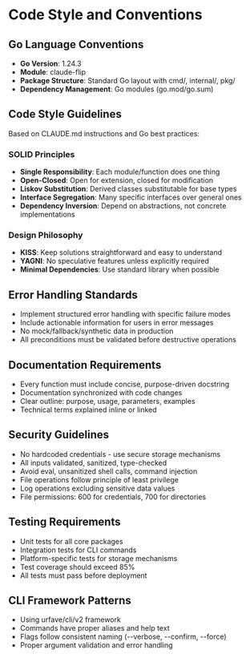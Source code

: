 # Code Style and Conventions

## Go Language Conventions
- **Go Version**: 1.24.3
- **Module**: claude-flip
- **Package Structure**: Standard Go layout with cmd/, internal/, pkg/
- **Dependency Management**: Go modules (go.mod/go.sum)

## Code Style Guidelines
Based on CLAUDE.md instructions and Go best practices:

### SOLID Principles
- **Single Responsibility**: Each module/function does one thing
- **Open-Closed**: Open for extension, closed for modification  
- **Liskov Substitution**: Derived classes substitutable for base types
- **Interface Segregation**: Many specific interfaces over general ones
- **Dependency Inversion**: Depend on abstractions, not concrete implementations

### Design Philosophy
- **KISS**: Keep solutions straightforward and easy to understand
- **YAGNI**: No speculative features unless explicitly required
- **Minimal Dependencies**: Use standard library when possible

## Error Handling Standards
- Implement structured error handling with specific failure modes
- Include actionable information for users in error messages
- No mock/fallback/synthetic data in production
- All preconditions must be validated before destructive operations

## Documentation Requirements
- Every function must include concise, purpose-driven docstring
- Documentation synchronized with code changes
- Clear outline: purpose, usage, parameters, examples
- Technical terms explained inline or linked

## Security Guidelines
- No hardcoded credentials - use secure storage mechanisms
- All inputs validated, sanitized, type-checked
- Avoid eval, unsanitized shell calls, command injection
- File operations follow principle of least privilege
- Log operations excluding sensitive data values
- File permissions: 600 for credentials, 700 for directories

## Testing Requirements
- Unit tests for all core packages
- Integration tests for CLI commands
- Platform-specific tests for storage mechanisms
- Test coverage should exceed 85%
- All tests must pass before deployment

## CLI Framework Patterns
- Using urfave/cli/v2 framework
- Commands have proper aliases and help text
- Flags follow consistent naming (--verbose, --confirm, --force)
- Proper argument validation and error handling